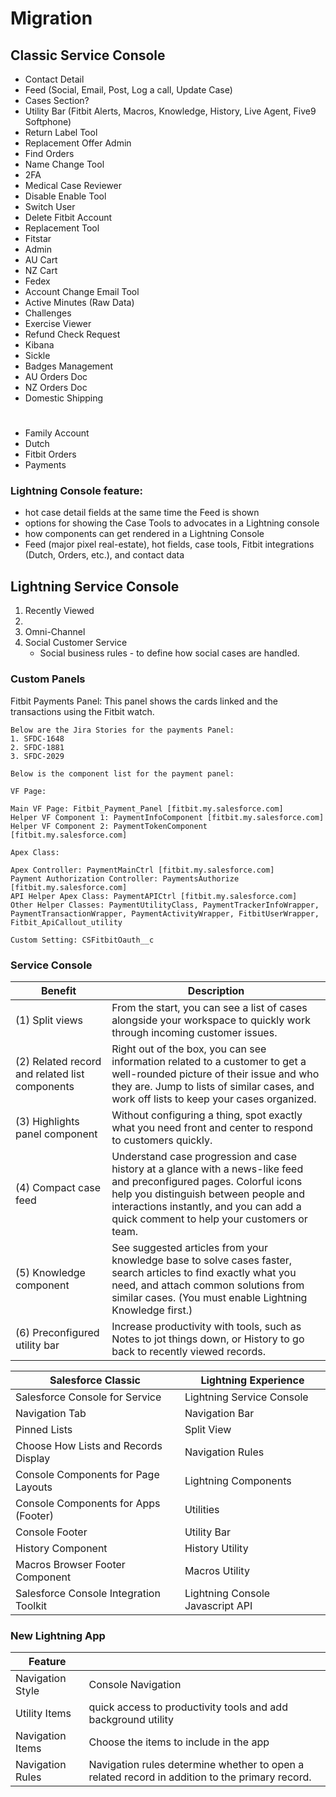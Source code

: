 # Migration

## Classic Service Console
* Contact Detail
* Feed (Social, Email, Post, Log a call, Update Case)
* Cases Section?
* Utility Bar (Fitbit Alerts, Macros, Knowledge, History, Live Agent, Five9 Softphone)
* Return Label Tool
* Replacement Offer Admin
* Find Orders
* Name Change Tool
* 2FA
* Medical Case Reviewer
* Disable Enable Tool
* Switch User
* Delete Fitbit Account
* Replacement Tool
* Fitstar
* Admin
* AU Cart
* NZ Cart
* Fedex
* Account Change Email Tool
* Active Minutes (Raw Data)
* Challenges
* Exercise Viewer
* Refund Check Request
* Kibana
* Sickle
* Badges Management
* AU Orders Doc
* NZ Orders Doc
* Domestic Shipping
#
* Family Account
* Dutch
* Fitbit Orders
* Payments

### Lightning Console feature:
* hot case detail fields at the same time the Feed is shown
* options for showing the Case Tools to advocates in a Lightning console
* how components can get rendered in a Lightning Console
* Feed (major pixel real-estate), hot fields, case tools, Fitbit integrations (Dutch, Orders, etc.), and contact data
## Lightning Service Console
1. Recently Viewed
2. 
3. Omni-Channel 
4. Social Customer Service
    * Social business rules - to define how social cases are handled.

### Custom Panels
 Fitbit Payments Panel: This panel shows the cards linked and the transactions using the Fitbit watch.

    Below are the Jira Stories for the payments Panel:
    1. SFDC-1648
    2. SFDC-1881
    3. SFDC-2029

    Below is the component list for the payment panel:

    VF Page:

    Main VF Page: Fitbit_Payment_Panel [fitbit.my.salesforce.com]
    Helper VF Component 1: PaymentInfoComponent [fitbit.my.salesforce.com]
    Helper VF Component 2: PaymentTokenComponent [fitbit.my.salesforce.com]

    Apex Class:

    Apex Controller: PaymentMainCtrl [fitbit.my.salesforce.com]
    Payment Authorization Controller: PaymentsAuthorize [fitbit.my.salesforce.com]
    API Helper Apex Class: PaymentAPICtrl [fitbit.my.salesforce.com]
    Other Helper Classes: PaymentUtilityClass, PaymentTrackerInfoWrapper, PaymentTransactionWrapper, PaymentActivityWrapper, FitbitUserWrapper, Fitbit_ApiCallout_utility

    Custom Setting: CSFitbitOauth__c

### Service Console
| Benefit | Description |
| --- | --- |
| (1) Split views | From the start, you can see a list of cases alongside your workspace to quickly work through incoming customer issues. |
| (2) Related record and related list components | Right out of the box, you can see information related to a customer to get a well-rounded picture of their issue and who they are. Jump to lists of similar cases, and work off lists to keep your cases organized. | 
| (3) Highlights panel component | Without configuring a thing, spot exactly what you need front and center to respond to customers quickly. | 
| (4) Compact case feed | Understand case progression and case history at a glance with a news-like feed and preconfigured pages. Colorful icons help you distinguish between people and interactions instantly, and you can add a quick comment to help your customers or team. |
| (5) Knowledge component | See suggested articles from your knowledge base to solve cases faster, search articles to find exactly what you need, and attach common solutions from similar cases. (You must enable Lightning Knowledge first.) |
| (6) Preconfigured utility bar | Increase productivity with tools, such as Notes to jot things down, or History to go back to recently viewed records. |

| Salesforce Classic | Lightning Experience |
| --- | --- |
| Salesforce Console for Service | Lightning Service Console |
| Navigation Tab | Navigation Bar |
| Pinned Lists | Split View |
| Choose How Lists and Records Display | Navigation Rules |
| Console Components for Page Layouts | Lightning Components |
| Console Components for Apps (Footer) | Utilities |
| Console Footer | Utility Bar |
| History Component | History Utility |
| Macros Browser Footer Component | Macros Utility |
| Salesforce Console Integration Toolkit | Lightning Console Javascript API |

### New Lightning App

| Feature | |
| --- | --- |
| Navigation Style | Console Navigation | 
| Utility Items | quick access to productivity tools and add background utility| 
| Navigation Items | Choose the items to include in the app |
| Navigation Rules | Navigation rules determine whether to open a related record in addition to the primary record. |
